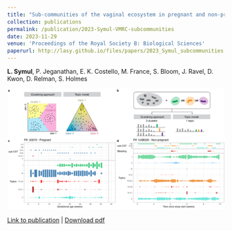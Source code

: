 ```yaml
---
title: "Sub-communities of the vaginal ecosystem in pregnant and non-pregnant women."
collection: publications
permalink: /publication/2023-Symul-VMRC-subcommunities
date: 2023-11-29
venue: 'Proceedings of the Royal Society B: Biological Sciences'
paperurl: http://lasy.github.io/files/papers/2023_Symul_subcommunities.pdf
---
```


__L. Symul__, P. Jeganathan, E. K. Costello, M. France, S. Bloom, J. Ravel, D. Kwon, D. Relman, S. Holmes

![figure1](/images/publications/2023_Symul.png)


[Link to publication](https://royalsocietypublishing.org/doi/10.1098/rspb.2023.1461) |
[Download pdf](http://lasy.github.io/files/papers/2023_Symul_subcommunities.pdf)
